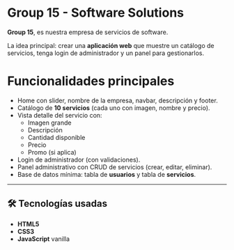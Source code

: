 
# Group 15 - Software Solutions
**Group 15**, es  nuestra empresa  de servicios de software.  

La idea principal: crear una **aplicación web** que muestre un catálogo de servicios, tenga login de administrador y un panel para gestionarlos.  


# Funcionalidades principales
- Home con slider, nombre de la empresa, navbar, descripción y footer.
- Catálogo de **10 servicios** (cada uno con imagen, nombre y precio).
- Vista detalle del servicio con:
  - Imagen grande
  - Descripción
  - Cantidad disponible
  - Precio
  - Promo (si aplica)
- Login de administrador (con validaciones).
- Panel administrativo con CRUD de servicios (crear, editar, eliminar).
- Base de datos mínima: tabla de **usuarios** y tabla de **servicios**.

---

## 🛠️ Tecnologías usadas
- **HTML5**  
- **CSS3**  
- **JavaScript** vanilla

